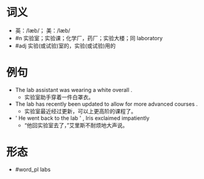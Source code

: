 # 词义
- 英：/læb/； 美：/læb/
- #n 实验室；实验课；化学厂，药厂；实验大楼；同 laboratory
- #adj 实验(或试验)室的，实验(或试验)用的
# 例句
- The lab assistant was wearing a white overall .
	- 实验室助手穿着一件白罩衣。
- The lab has recently been updated to allow for more advanced courses .
	- 实验室最近经过更新，可以上更高阶的课程了。
- ' He went back to the lab ' , Iris exclaimed impatiently
	- “他回实验室去了，”艾里斯不耐烦地大声说。
# 形态
- #word_pl labs
